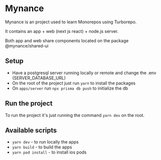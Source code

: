 # Mynance

Mynance is an project used to learn Monorepos using Turborepo.

It contains an app + web (next js react) + node.js server.

Both app and web share components located on the package @mynance/shared-ui


## Setup

- Have a postgresql server running locally or remote and change the .env (SERVER_DATABASE_URL)
- On the root of the project just run `yarn` to install the packages
- On `apps/server` run `npx prisma db push` to initialize the db

## Run the project
To run the project it's just running the command `yarn dev` on the root.

## Available scripts
- `yarn dev` - to run locally the apps
- `yarn build` - to build the apps
- `yarn pod install` - to install ios pods